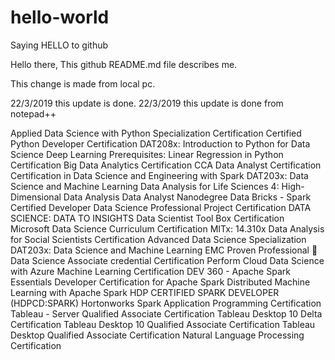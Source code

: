 # hello-world
Saying HELLO to github


Hello there,
This github README.md file describes me.

This change is made from local pc.

22/3/2019 this update is done.
22/3/2019 this update is done from notepad++

Applied Data Science with Python Specialization Certification
Certified Python Developer Certification
DAT208x: Introduction to Python for Data Science
Deep Learning Prerequisites: Linear Regression in Python Certification
Big Data Analytics Certification
CCA Data Analyst Certification
Certification in Data Science and Engineering with Spark
DAT203x: Data Science and Machine Learning
Data Analysis for Life Sciences 4: High-Dimensional Data Analysis
Data Analyst Nanodegree
Data Bricks - Spark Certified Developer
Data Science Professional Project Certification
DATA SCIENCE: DATA TO INSIGHTS
Data Scientist Tool Box Certification
Microsoft Data Science Curriculum Certification
MITx: 14.310x Data Analysis for Social Scientists Certification
Advanced Data Science Specialization
DAT203x: Data Science and Machine Learning
EMC Proven Professional  Data Science Associate credential Certification
Perform Cloud Data Science with Azure Machine Learning Certification
DEV 360 - Apache Spark Essentials
Developer Certification for Apache Spark
Distributed Machine Learning with Apache Spark
HDP CERTIFIED SPARK DEVELOPER (HDPCD:SPARK)
Hortonworks Spark Application Programming Certification
Tableau - Server Qualified Associate Certification
Tableau Desktop 10 Delta Certification
Tableau Desktop 10 Qualified Associate Certification
Tableau Desktop Qualified Associate Certification
Natural Language Processing Certification
